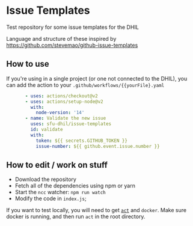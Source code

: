 # Issue Templates

Test repository for some issue templates for the DHIL

Language and structure of these inspired by https://github.com/stevemao/github-issue-templates

## How to use

If you're using in a single project (or one not connected to the DHIL), you can add the action to your `.github/workflows/{{yourFile}.yaml`

```yaml
       - uses: actions/checkout@v2
       - uses: actions/setup-node@v2
         with:
           node-version: '14'
       - name: Validate the new issue
         uses: sfu-dhil/issue-templates
         id: validate
         with:
           token: ${{ secrets.GITHUB_TOKEN }}
           issue-number: ${{ github.event.issue.number }}
```

## How to edit / work on stuff

* Download the repository
* Fetch all of the dependencies using npm or yarn
* Start the `ncc` watcher: `npm run watch`
* Modify the code in `index.js`;


If you want to test locally, you will need to get [`act`](https://github.com/nektos/act) and `docker`. Make sure docker is running, and then run
`act` in the root directory.

